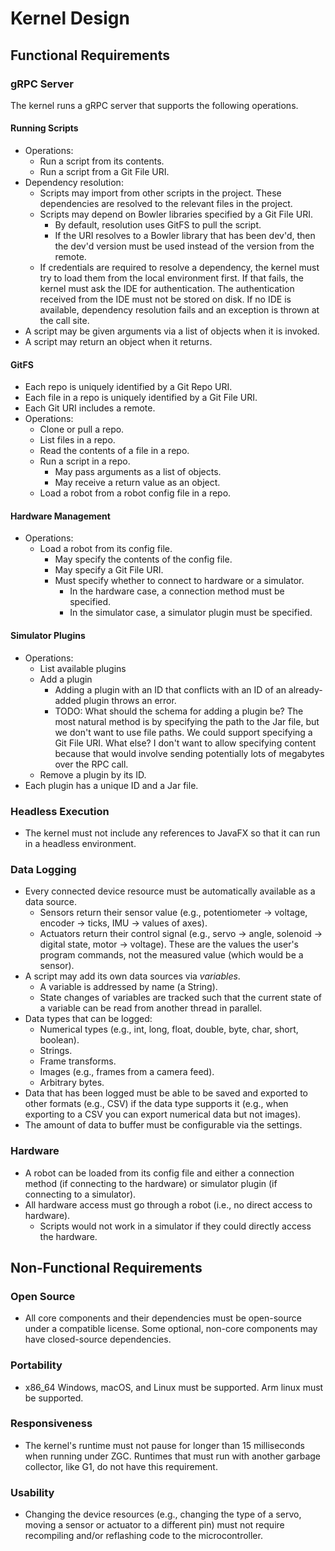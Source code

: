 # Kernel Design

## Functional Requirements

### gRPC Server

The kernel runs a gRPC server that supports the following operations.

#### Running Scripts

- Operations:
  - Run a script from its contents.
  - Run a script from a Git File URI.
- Dependency resolution:
  - Scripts may import from other scripts in the project. These dependencies are resolved to the relevant files in the project.
  - Scripts may depend on Bowler libraries specified by a Git File URI.
    - By default, resolution uses GitFS to pull the script.
    - If the URI resolves to a Bowler library that has been dev'd, then the dev'd version must be used instead of the version from the remote.
  - If credentials are required to resolve a dependency, the kernel must try to load them from the local environment first. If that fails, the kernel must ask the IDE for authentication. The authentication received from the IDE must not be stored on disk. If no IDE is available, dependency resolution fails and an exception is thrown at the call site.
- A script may be given arguments via a list of objects when it is invoked.
- A script may return an object when it returns.

#### GitFS

- Each repo is uniquely identified by a Git Repo URI.
- Each file in a repo is uniquely identified by a Git File URI.
- Each Git URI includes a remote.
- Operations:
  - Clone or pull a repo.
  - List files in a repo.
  - Read the contents of a file in a repo.
  - Run a script in a repo.
    - May pass arguments as a list of objects.
    - May receive a return value as an object.
  - Load a robot from a robot config file in a repo.

#### Hardware Management

- Operations:
  - Load a robot from its config file.
    - May specify the contents of the config file.
    - May specify a Git File URI.
    - Must specify whether to connect to hardware or a simulator.
      - In the hardware case, a connection method must be specified.
      - In the simulator case, a simulator plugin must be specified.

#### Simulator Plugins

- Operations:
  - List available plugins
  - Add a plugin
    - Adding a plugin with an ID that conflicts with an ID of an already-added plugin throws an error.
    - TODO: What should the schema for adding a plugin be? The most natural method is by specifying the path to the Jar file, but we don't want to use file paths. We could support specifying a Git File URI. What else? I don't want to allow specifying content because that would involve sending potentially lots of megabytes over the RPC call.
  - Remove a plugin by its ID.
- Each plugin has a unique ID and a Jar file.

### Headless Execution

- The kernel must not include any references to JavaFX so that it can run in a headless environment.

### Data Logging

- Every connected device resource must be automatically available as a data source.
  - Sensors return their sensor value (e.g., potentiometer -> voltage, encoder -> ticks, IMU -> values of axes).
  - Actuators return their control signal (e.g., servo -> angle, solenoid -> digital state, motor -> voltage). These are the values the user's program commands, not the measured value (which would be a sensor).
- A script may add its own data sources via *variables*.
  - A variable is addressed by name (a String).
  - State changes of variables are tracked such that the current state of a variable can be read from another thread in parallel.
- Data types that can be logged:
  - Numerical types (e.g., int, long, float, double, byte, char, short, boolean).
  - Strings.
  - Frame transforms.
  - Images (e.g., frames from a camera feed).
  - Arbitrary bytes.
- Data that has been logged must be able to be saved and exported to other formats (e.g., CSV) if the data type supports it (e.g., when exporting to a CSV you can export numerical data but not images).
- The amount of data to buffer must be configurable via the settings.

### Hardware

- A robot can be loaded from its config file and either a connection method (if connecting to the hardware) or simulator plugin (if connecting to a simulator).
- All hardware access must go through a robot (i.e., no direct access to hardware).
  - Scripts would not work in a simulator if they could directly access the hardware.

## Non-Functional Requirements

### Open Source

- All core components and their dependencies must be open-source under a compatible license. Some optional, non-core components may have closed-source dependencies.

### Portability

- x86_64 Windows, macOS, and Linux must be supported. Arm linux must be supported.

### Responsiveness

- The kernel's runtime must not pause for longer than 15 milliseconds when running under ZGC. Runtimes that must run with another garbage collector, like G1, do not have this requirement.

### Usability

- Changing the device resources (e.g., changing the type of a servo, moving a sensor or actuator to a different pin) must not require recompiling and/or reflashing code to the microcontroller.
